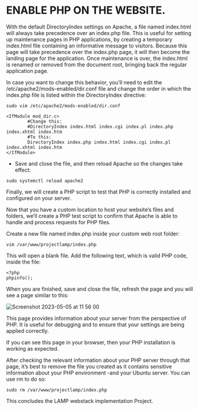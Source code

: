 # ENABLE PHP ON THE WEBSITE. #
With the default DirectoryIndex settings on Apache, a file named index.html will always take precedence over an index.php file.
This is useful for setting up maintenance pages in PHP applications, by creating a temporary index.html file containing an informative message to visitors.
Because this page will take precedence over the index.php page, it will then become the landing page for the application. Once maintenance is over, 
the index.html is renamed or removed from the document root, bringing back the regular application page.

In case you want to change this behavior, 
you’ll need to edit the /etc/apache2/mods-enabled/dir.conf file and change the order in which the index.php file is listed within the DirectoryIndex directive:
````
sudo vim /etc/apache2/mods-enabled/dir.conf
````
````
<IfModule mod_dir.c>
        #Change this:
        #DirectoryIndex index.html index.cgi index.pl index.php index.xhtml index.htm
        #To this:
        DirectoryIndex index.php index.html index.cgi index.pl index.xhtml index.htm
</IfModule>
````
* Save and close the file, and then reload Apache so the changes take effect:
````
sudo systemctl reload apache2
````
Finally, we will create a PHP script to test that PHP is correctly installed and configured on your server.

Now that you have a custom location to host your website’s files and folders,
we’ll create a PHP test script to confirm that Apache is able to handle and process requests for PHP files.

Create a new file named index.php inside your custom web root folder:
````
vim /var/www/projectlamp/index.php
````
This will open a blank file. Add the following text, which is valid PHP code, inside the file:
````
<?php
phpinfo();
````
When you are finished, save and close the file, refresh the page and you will see a page similar to this:


![Screenshot 2023-05-05 at 11 56 00](https://user-images.githubusercontent.com/114033502/236440699-465d4049-50a1-49a3-b044-871b966a344a.png)



This page provides information about your server from the perspective of PHP.
It is useful for debugging and to ensure that your settings are being applied correctly.

If you can see this page in your browser, then your PHP installation is working as expected.

After checking the relevant information about your PHP server through that page, 
it’s best to remove the file you created as it contains sensitive information about your PHP environment -and your Ubuntu server. 
You can use rm to do so:

````
sudo rm /var/www/projectlamp/index.php
````
This concludes the LAMP webstack implementation Project.
